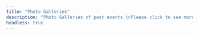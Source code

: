 ```yaml
---
title: "Photo Galleries"
description: "Photo Galleries of past events.\nPlease click to see more."
headless: true
---
```


